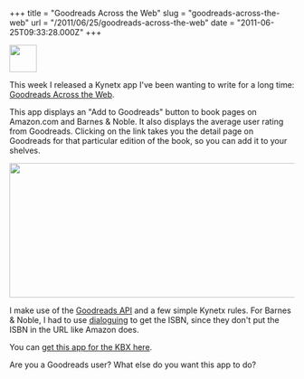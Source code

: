 +++
title = "Goodreads Across the Web"
slug = "goodreads-across-the-web"
url = "/2011/06/25/goodreads-across-the-web"
date = "2011-06-25T09:33:28.000Z"
+++

<a href="http://apps.kynetx.com/installable_apps/4405-Goodreads_Across_the_Web"><img alt="" src="http://s3.amazonaws.com/appresource/apiappimages/icons/4405/thumb.png" title="Goodreads Across the Web" class="alignright" width="48" height="48" /></a>

This week I released a Kynetx app I've been wanting to write for a long time: <a href="http://apps.kynetx.com/installable_apps/4405-Goodreads_Across_the_Web">Goodreads Across the Web</a>.

This app displays an "Add to Goodreads" button to book pages on Amazon.com and Barnes & Noble. It also displays the average user rating from Goodreads. Clicking on the link takes you the detail page on Goodreads for that particular edition of the book, so you can add it to your shelves.

<a href="http://s3.amazonaws.com/appresource/apiappimages/images/174/large.png"><img alt="" src="http://s3.amazonaws.com/appresource/apiappimages/images/174/large.png" title="Goodreads app running on Amazon.com" class="aligncenter" width="600" height="238" /></a>

I make use of the <a href="http://www.goodreads.com/api">Goodreads API</a> and a few simple Kynetx rules. For Barnes & Noble, I had to use <a href="http://globalconstant.scnay.com/2011/06/21/using-web-events-to-do-dialoguing/">dialoguing</a> to get the ISBN, since they don't put the ISBN in the URL like Amazon does.

You can <a href="http://apps.kynetx.com/installable_apps/4405-Goodreads_Across_the_Web">get this app for the KBX here</a>.

Are you a Goodreads user? What else do you want this app to do?